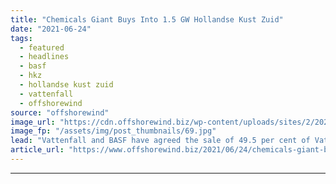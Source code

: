 ```yaml
---
title: "Chemicals Giant Buys Into 1.5 GW Hollandse Kust Zuid"
date: "2021-06-24"
tags: 
  - featured
  - headlines
  - basf
  - hkz
  - hollandse kust zuid
  - vattenfall
  - offshorewind
source: "offshorewind"
image_url: "https://cdn.offshorewind.biz/wp-content/uploads/sites/2/2020/10/29085900/Waves-Group-Joins-Hollandse-Kust-Zuid-Team.jpg"
image_fp: "/assets/img/post_thumbnails/69.jpg"
lead: "Vattenfall and BASF have agreed the sale of 49.5 per cent of Vattenfall’s Hollandse"
article_url: "https://www.offshorewind.biz/2021/06/24/chemicals-giant-buys-into-1-5-gw-hollandse-kust-zuid/"
---
```


---
